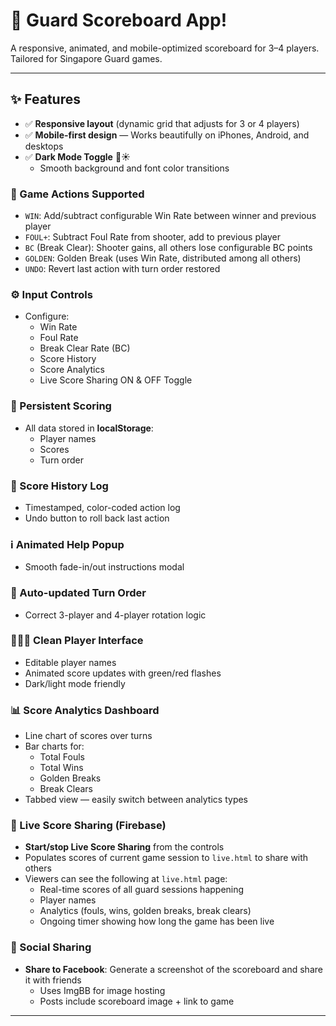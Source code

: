 # 🎯 Guard Scoreboard App!

A responsive, animated, and mobile-optimized scoreboard for 3–4 players. Tailored for Singapore Guard games.

---

## ✨ Features

- ✅ **Responsive layout** (dynamic grid that adjusts for 3 or 4 players)  
- ✅ **Mobile-first design** — Works beautifully on iPhones, Android, and desktops  
- ✅ **Dark Mode Toggle** 🌙☀️  
  - Smooth background and font color transitions  

### 🎱 Game Actions Supported
- `WIN`: Add/subtract configurable Win Rate between winner and previous player  
- `FOUL+`: Subtract Foul Rate from shooter, add to previous player  
- `BC` (Break Clear): Shooter gains, all others lose configurable BC points  
- `GOLDEN`: Golden Break (uses Win Rate, distributed among all others)  
- `UNDO`: Revert last action with turn order restored

### ⚙️ Input Controls
- Configure:
  - Win Rate  
  - Foul Rate  
  - Break Clear Rate (BC)
  - Score History
  - Score Analytics
  - Live Score Sharing ON & OFF Toggle

### 💾 Persistent Scoring
- All data stored in **localStorage**:
  - Player names  
  - Scores  
  - Turn order  

### 📜 Score History Log
- Timestamped, color-coded action log  
- Undo button to roll back last action  

### ℹ️ Animated Help Popup
- Smooth fade-in/out instructions modal  

### 🔄 Auto-updated Turn Order
- Correct 3-player and 4-player rotation logic  

### 🧑‍🤝‍🧑 Clean Player Interface
- Editable player names  
- Animated score updates with green/red flashes  
- Dark/light mode friendly  

### 📊 Score Analytics Dashboard
- Line chart of scores over turns  
- Bar charts for:
  - Total Fouls  
  - Total Wins  
  - Golden Breaks  
  - Break Clears  
- Tabbed view — easily switch between analytics types  

### 📡 Live Score Sharing (Firebase)
- **Start/stop Live Score Sharing** from the controls  
- Populates scores of current game session to `live.html` to share with others  
- Viewers can see the following at `live.html` page:
  - Real-time scores of all guard sessions happening
  - Player names  
  - Analytics (fouls, wins, golden breaks, break clears)  
  - Ongoing timer showing how long the game has been live  

### 📲 Social Sharing
- **Share to Facebook**: Generate a screenshot of the scoreboard and share it with friends  
  - Uses ImgBB for image hosting  
  - Posts include scoreboard image + link to game  

---
